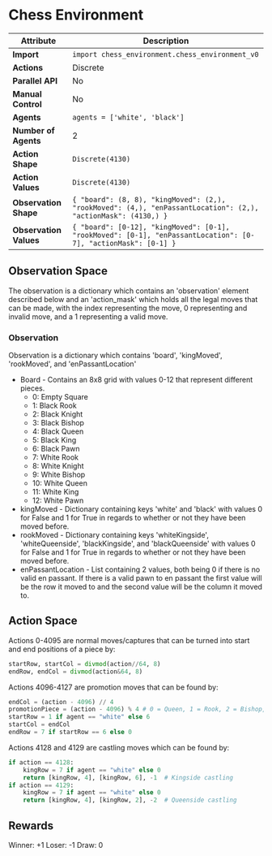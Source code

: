 # Chess Environment

| Attribute             | Description |
|-----------------------|-------------|
| **Import**            | `import chess_environment.chess_environment_v0` |
| **Actions**           | Discrete |
| **Parallel API**      | No |
| **Manual Control**    | No |
| **Agents**            | `agents = ['white', 'black']` |
| **Number of Agents**  | 2 |
| **Action Shape**      | `Discrete(4130)` |
| **Action Values**     | `Discrete(4130)` |
| **Observation Shape** | `{ "board": (8, 8), "kingMoved": (2,), "rookMoved": (4,), "enPassantLocation": (2,), "actionMask": (4130,) }` |
| **Observation Values**| `{ "board": [0-12], "kingMoved": [0-1], "rookMoved": [0-1], "enPassantLocation": [0-7], "actionMask": [0-1] }` |

## Observation Space
The observation is a dictionary which contains an 'observation' element described below and an 'action_mask' which holds all the legal moves that can be made, with the index representing the move, 0 representing and invalid move, and a 1 representing a valid move.

### Observation
Observation is a dictionary which contains 'board', 'kingMoved', 'rookMoved', and 'enPassantLocation'

- Board - Contains an 8x8 grid with values 0-12 that represent different pieces.
    - 0: Empty Square
    - 1: Black Rook
    - 2: Black Knight
    - 3: Black Bishop
    - 4: Black Queen
    - 5: Black King
    - 6: Black Pawn
    - 7: White Rook
    - 8: White Knight
    - 9: White Bishop
    - 10: White Queen
    - 11: White King
    - 12: White Pawn
- kingMoved - Dictionary containing keys 'white' and 'black' with values 0 for False and 1 for True in regards to whether or not they have been moved before.
- rookMoved - Dictionary containing keys 'whiteKingside', 'whiteQueenside', 'blackKingside', and 'blackQueenside' with values 0 for False and 1 for True in regards to whether or not they have been moved before.
- enPassantLocation - List containing 2 values, both being 0 if there is no valid en passant. If there is a valid pawn to en passant the first value will be the row it moved to and the second value will be the column it moved to.

## Action Space
Actions 0-4095 are normal moves/captures that can be turned into start and end positions of a piece by:
```Python
startRow, startCol = divmod(action//64, 8)
endRow, endCol = divmod(action&64, 8)
```
Actions 4096-4127 are promotion moves that can be found by:
```Python
endCol = (action - 4096) // 4
promotionPiece = (action - 4096) % 4 # 0 = Queen, 1 = Rook, 2 = Bishop, 3 = Knight
startRow = 1 if agent == "white" else 6
startCol = endCol
endRow = 7 if startRow == 6 else 0
```
Actions 4128 and 4129 are castling moves which can be found by:
```Python
if action == 4128:
    kingRow = 7 if agent == "white" else 0
    return [kingRow, 4], [kingRow, 6], -1  # Kingside castling
if action == 4129:
    kingRow = 7 if agent == "white" else 0
    return [kingRow, 4], [kingRow, 2], -2  # Queenside castling
```

## Rewards
Winner: +1
Loser: -1
Draw: 0